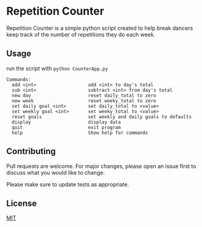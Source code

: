 # Repetition Counter

Repetition Counter is a simple python script created to help break dancers keep track of the number of repetitions they do each week.

## Usage
run the script with `python CounterApp.py`
```
Commands:
  add <int>                   add <int> to day's total
  sub <int>                   subtract <int> from day's total
  new day                     reset daily_total to zero
  new week                    reset weeky_total to zero
  set daily goal <int>        set daily_total to <value>
  set weekly goal <int>       set weeky_total to <value>
  reset goals                 set weekly and daily goals to defaults
  display                     display data
  quit                        exit program
  help                        Show help for commands
```
## Contributing

Pull requests are welcome. For major changes, please open an issue first
to discuss what you would like to change.

Please make sure to update tests as appropriate.

## License

[MIT](https://choosealicense.com/licenses/mit/)
